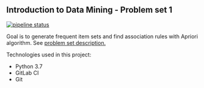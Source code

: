 ## Introduction to Data Mining - Problem set 1
[![pipeline status](https://gitlab.com/Anaxilaus/bil3003-ps1/badges/master/pipeline.svg)](https://gitlab.com/Anaxilaus/bil3003-ps1/commits/master)

Goal is to generate frequent item sets and find association rules with Apriori algorithm. See [problem set description.](./DESCRIPTION.pdf)

Technologies used in this project:
-   Python 3.7
-   GitLab CI
-   Git
